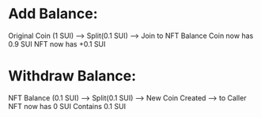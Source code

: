 
# Add Balance:
Original Coin (1 SUI)  -->  Split(0.1 SUI)  -->  Join to NFT Balance
                           Coin now has 0.9 SUI   NFT now has +0.1 SUI


# Withdraw Balance:
NFT Balance (0.1 SUI)  -->  Split(0.1 SUI)  -->  New Coin Created  -->  to Caller
                           NFT now has 0 SUI     Contains 0.1 SUI
